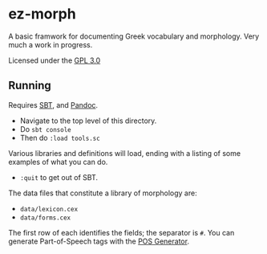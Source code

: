 # ez-morph

A basic framwork for documenting Greek vocabulary and morphology. Very much a work in progress.

Licensed under the [GPL 3.0](http://www.opensource.org/licenses/gpl-3.0.html)

## Running

Requires [SBT](https://www.scala-sbt.org), and [Pandoc](https://pandoc.org).

- Navigate to the top level of this directory.
- Do `sbt console`
- Then do `:load tools.sc`

Various libraries and definitions will load, ending with a listing of some examples of what you can do.

- `:quit` to get out of SBT.

The data files that constitute a library of morphology are:

- `data/lexicon.cex`
- `data/forms.cex`

The first row of each identifies the fields; the separator is `#`. You can generate Part-of-Speech tags with the [POS Generator](http://folio.furman.edu/pos/).
